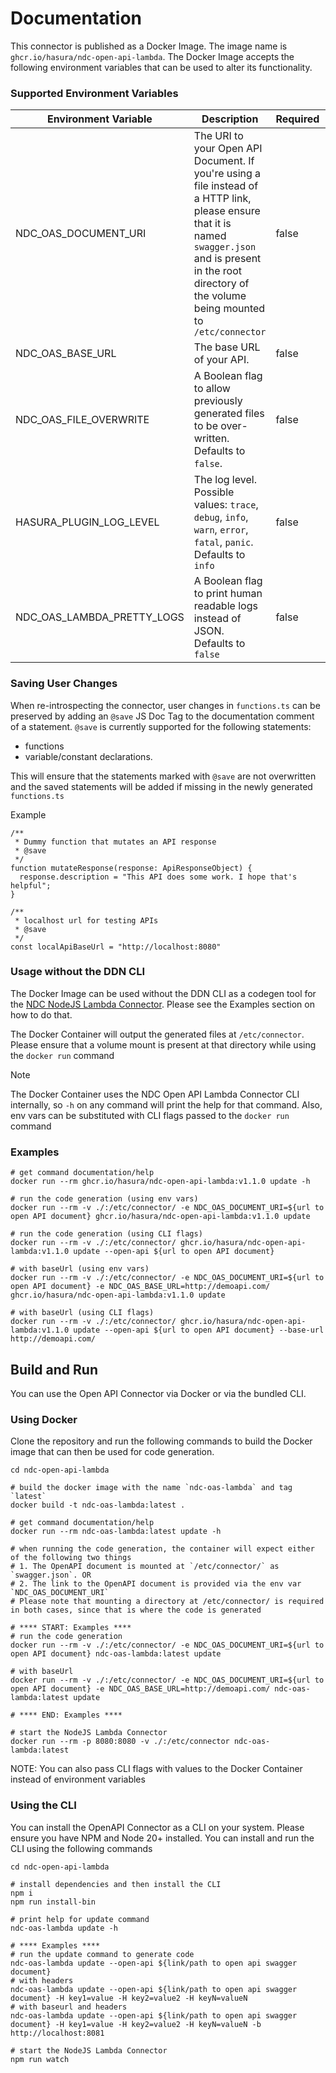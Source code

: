 # Documentation

This connector is published as a Docker Image. The image name is `ghcr.io/hasura/ndc-open-api-lambda`. The Docker Image accepts the following environment variables that can be used to alter its functionality.

### Supported Environment Variables

| Environment Variable       | Description                                                                                                                                                                                                          | Required | Example Value                                                                                         |
| -------------------------- | -------------------------------------------------------------------------------------------------------------------------------------------------------------------------------------------------------------------- | -------- | ----------------------------------------------------------------------------------------------------- |
| NDC_OAS_DOCUMENT_URI       | The URI to your Open API Document. If you're using a file instead of a HTTP link, please ensure that it is named `swagger.json` and is present in the root directory of the volume being mounted to `/etc/connector` | false    | https://raw.githubusercontent.com/swagger-api/swagger-petstore/master/src/main/resources/openapi.yaml |
| NDC_OAS_BASE_URL           | The base URL of your API.                                                                                                                                                                                            | false    | http://my-awesome-webapp.com/v1/                                                                      |
| NDC_OAS_FILE_OVERWRITE     | A Boolean flag to allow previously generated files to be over-written. Defaults to `false`.                                                                                                                          | false    |                                                                                                       |
| HASURA_PLUGIN_LOG_LEVEL    | The log level. Possible values: `trace`, `debug`, `info`, `warn`, `error`, `fatal`, `panic`. Defaults to `info`                                                                                                      | false    | info                                                                                                  |
| NDC_OAS_LAMBDA_PRETTY_LOGS | A Boolean flag to print human readable logs instead of JSON. Defaults to `false`                                                                                                                                     | false    | true                                                                                                  |

### Saving User Changes

When re-introspecting the connector, user changes in `functions.ts` can be preserved by adding an `@save` JS Doc Tag to the documentation comment of a statement. `@save` is currently supported for the following statements:
- functions
- variable/constant declarations. 

This will ensure that the statements marked with `@save` are not overwritten and the saved statements will be added if missing in the newly generated `functions.ts`

Example

```
/**
 * Dummy function that mutates an API response
 * @save
 */
function mutateResponse(response: ApiResponseObject) {
  response.description = "This API does some work. I hope that's helpful";
}

/**
 * localhost url for testing APIs
 * @save
 */
const localApiBaseUrl = "http://localhost:8080"
```

### Usage without the DDN CLI

The Docker Image can be used without the DDN CLI as a codegen tool for the [NDC NodeJS Lambda Connector](https://github.com/hasura/ndc-nodejs-lambda). Please see the Examples section on how to do that.

The Docker Container will output the generated files at `/etc/connector`. Please ensure that a volume mount is present at that directory while using the `docker run` command

> [!NOTE]
> The Docker Container uses the NDC Open API Lambda Connector CLI internally, so `-h` on any command will print the help for that command. Also, env vars can be substituted with CLI flags passed to the `docker run` command

### Examples

```
# get command documentation/help
docker run --rm ghcr.io/hasura/ndc-open-api-lambda:v1.1.0 update -h

# run the code generation (using env vars)
docker run --rm -v ./:/etc/connector/ -e NDC_OAS_DOCUMENT_URI=${url to open API document} ghcr.io/hasura/ndc-open-api-lambda:v1.1.0 update

# run the code generation (using CLI flags)
docker run --rm -v ./:/etc/connector/ ghcr.io/hasura/ndc-open-api-lambda:v1.1.0 update --open-api ${url to open API document}

# with baseUrl (using env vars)
docker run --rm -v ./:/etc/connector/ -e NDC_OAS_DOCUMENT_URI=${url to open API document} -e NDC_OAS_BASE_URL=http://demoapi.com/ ghcr.io/hasura/ndc-open-api-lambda:v1.1.0 update

# with baseUrl (using CLI flags)
docker run --rm -v ./:/etc/connector/ ghcr.io/hasura/ndc-open-api-lambda:v1.1.0 update --open-api ${url to open API document} --base-url http://demoapi.com/
```

## Build and Run

You can use the Open API Connector via Docker or via the bundled CLI.

### Using Docker

Clone the repository and run the following commands to build the Docker image that can then be used for code generation.

```
cd ndc-open-api-lambda

# build the docker image with the name `ndc-oas-lambda` and tag `latest`
docker build -t ndc-oas-lambda:latest .

# get command documentation/help
docker run --rm ndc-oas-lambda:latest update -h

# when running the code generation, the container will expect either of the following two things
# 1. The OpenAPI document is mounted at `/etc/connector/` as `swagger.json`. OR
# 2. The link to the OpenAPI document is provided via the env var `NDC_OAS_DOCUMENT_URI`
# Please note that mounting a directory at /etc/connector/ is required in both cases, since that is where the code is generated

# **** START: Examples ****
# run the code generation
docker run --rm -v ./:/etc/connector/ -e NDC_OAS_DOCUMENT_URI=${url to open API document} ndc-oas-lambda:latest update

# with baseUrl
docker run --rm -v ./:/etc/connector/ -e NDC_OAS_DOCUMENT_URI=${url to open API document} -e NDC_OAS_BASE_URL=http://demoapi.com/ ndc-oas-lambda:latest update

# **** END: Examples ****

# start the NodeJS Lambda Connector
docker run --rm -p 8080:8080 -v ./:/etc/connector ndc-oas-lambda:latest
```

NOTE: You can also pass CLI flags with values to the Docker Container instead of environment variables

### Using the CLI

You can install the OpenAPI Connector as a CLI on your system. Please ensure you have NPM and Node 20+ installed. You can install and run the CLI using the following commands

```
cd ndc-open-api-lambda

# install dependencies and then install the CLI
npm i
npm run install-bin

# print help for update command
ndc-oas-lambda update -h

# **** Examples ****
# run the update command to generate code
ndc-oas-lambda update --open-api ${link/path to open api swagger document}
# with headers
ndc-oas-lambda update --open-api ${link/path to open api swagger document} -H key1=value -H key2=value2 -H keyN=valueN
# with baseurl and headers
ndc-oas-lambda update --open-api ${link/path to open api swagger document} -H key1=value -H key2=value2 -H keyN=valueN -b http://localhost:8081

# start the NodeJS Lambda Connector
npm run watch
```

